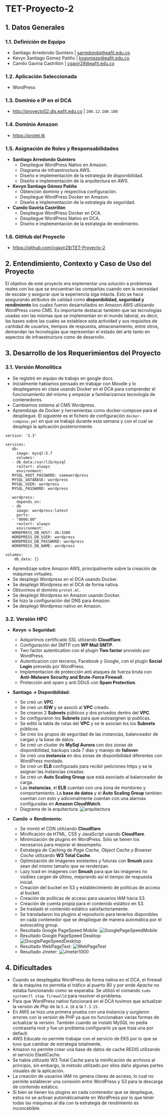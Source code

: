 # TET-Proyecto-2

## 1. Datos Generales

### 1.1. Definición de Equipo
  - Santiago Arredondo Quintero | sarredondq@eafit.edu.co 
  - Kevyn Santiago Gómez Patiño | ksgomezp@eafit.edu.co
  - Camilo Gaviria Castrillón | cgavir29@eafit.edu.co
  
### 1.2. Aplicación Seleccionada
  - WordPress

### 1.3. Dominio e IP en el DCA
  - http://proyecto02.dis.eafit.edu.co | `200.12.180.100`

### 1.4. Dominio Amazon
  - https://protet.tk

### 1.5. Asignación de Roles y Responsabilidades
  * **Santiago Arredondo Quintero**
    * Despliegue WordPress Nativo en Amazon.
    * Diagrama de infraestructura AWS.
    * Diseño e implementación de la estrategia de disponibilidad.
    * Diseño e implementación de la arquitectura en AWS.
  * **Kevyn Santiago Gómez Patiño**
    * Obtención dominio y respectiva configuración.
    * Despliegue WordPress Docker en Amazon.
    * Diseño e implementación de la estrategia de seguridad.
  * **Camilo Gaviria Castrillón**
    * Despliegue WordPress Docker en DCA.
    * Despliegue WordPress Nativo en DCA.
    * Diseño e implementación de la estrategia de rendimiento.

### 1.6. GitHub del Proyecto
  * https://github.com/cgavir29/TET-Proyecto-2
  
## 2. Entendimiento, Contexto y Caso de Uso del Proyecto
El objetivo de este proyecto era implementar una solución a problemas reales con los que se encuentran las compañías cuando ven la necesidad de escalar y asegurar que la experiencia siga intacta. Esto se hace asegurando atributos de calidad como **disponibilidad, seguridad y rendimiento** los cuales fueron desarrollados en Amazon AWS utilizando WordPress como CMS. Es importante destacar también que las tecnologías usadas son las mismas que se implementan en el mundo laboral, es decir, las bases sobre las cuales se establece esta actividad y sus requisitos de cantidad de usuarios, tiempos de respuesta, almacenamiento, entre otros, demandan las tecnologías que representan el estado del arte tanto en aspectos de infraestructura como de desarrollo.

## 3. Desarrollo de los Requerimientos del Proyecto

### 3.1. Versión Monolítica
  * Se registró en equipo de trabajo en google docs.
  * Inicialmente habíamos pensado en trabajar con Moodle y lo desplegamos en clase usando Docker en el DCA para comprender el funcionamiento del mismo y empezar a familiarizarnos tecnología de contenedores.
  * Cambiamos sistema al CMS Wordpress.
  * Aprendizaje de Docker y herramientas como docker-compose para el despliegue. El siguiente es el fichero de configuración `docker-compose.yml` en que se trabajó durante esta semana y con el cual se desplegó la aplicación posteriormente.
  ```
  version: '3.3'

  services:
     db:
       image: mysql:5.7
       volumes:
	 - db_data:/var/lib/mysql
       restart: always
       environment:
	 MYSQL_ROOT_PASSWORD: somewordpress
	 MYSQL_DATABASE: wordpress
	 MYSQL_USER: wordpress
	 MYSQL_PASSWORD: wordpress

     wordpress:
       depends_on:
	 - db
       image: wordpress:latest
       ports:
	 - "8000:80"
       restart: always
       environment:
	 WORDPRESS_DB_HOST: db:3306
	 WORDPRESS_DB_USER: wordpress
	 WORDPRESS_DB_PASSWORD: wordpress
	 WORDPRESS_DB_NAME: wordpress

  volumes:
      db_data: {}	
  ```
  * Aprendizaje sobre Amazon AWS, principalmente sobre la creación de máquinas virtuales.
  * Se desplegó Wordpress en el DCA usando Docker.
  * Se desplegó Wordpress en el DCA de forma nativa.
  * Obtuvimos el dominio `protet.ml`.
  * Se desplegó Wordpress en Amazon usando Docker.
  * Se hizo la configuración del DNS para Amazon.
  * Se desplegó Wordpress nativo en Amazon.
  
### 3.2. Versión HPC
  * **Kevyn -> Seguridad:**
    * Adquirimos certificado SSL utlizando **Cloudflare**.
    * Configuración del SMTP con **WP Mail SMTP**.
    * Two factor autentication con el plugin **Two factor** proveido por WordPress.
    * Autenticacion con terceros, Facebook y Google, con el plugin **Social Login** preveido por WordPress.
    * Implementacion de protección anti ataques de fuerza bruta con **Anti-Malware Security and Brute-Force Firewall**.
    * Protección anti spam y anti DDoS con **Spam Protection**.
  
  * **Santiago -> Disponibilidad:**
    * Se creó un **VPC**.
    * Se creó un **IGW** y se asoció al **VPC** creado.
    * Se crearon 2 **Subnets** públicos y dos privados dentro del **VPC**.
    * Se configuraron los **Subnets** para que autoasignen ip publicas.
    * Se editó la tabla de rutas del **VPC** y se le asocian los los **Subnets** públicos.
    * Se creó los grupos de seguridad de las instancias, balanceador de cargas y la base de datos.
    * Se creó un cluster de **MySql Aurora** con dos zonas de disponibilidad, backups cada 7 días y manejo de **failover**.
    * Se creó una **instancia** en dos zonas de disponibilidad diferentes con WordPress montado.
    * Se creó un **ELB** configurado para recibir peticiones https y se le asignan las instancias creadas.
    * Se creó un **Auto Scaling Group** que está asociado al balanceador de carga.
    * Las **instancias**, el **ELB** cuentan con una zona de monitoreo y comportamiento. La **base de datos** y el **Auto Scaling Group** tambien cuentan con esto y adicionalmente cuentan con una alarmas configuradas en **Amazon CloudWatch**.
    * Diagrama de la arquitectura: ![arquitectura](./images/arquitectura.png)

  * **Camilo -> Rendimiento:**
    * Se montó el CDN utilizando **Cloudflare**.
    * Minificación de HTML, CSS y JavaScript usando **Cloudflare**.
    * Minimización de plugins en WordPress. Sólo se tienen los necesarios para mejorar el desempeño.
    * Estrategia de Caching de _Page Cache, Object Cache y Browser Cache_ utilizando **W3 Total Cache**.
    * Optimización de imágenes existentes y futuras con **Smush** para sean del mismo tamaño que se renderizan.
    * Lazy load en imágenes con **Smush** para que las imágenes no visibles cargen de último, mejorando así el tiempo de respuesta inicial.
    * Creación del bucket en S3 y establecimiento de políticas de acceso al bucket.
    * Creación de políticas de acceso para usuarios IAM hacia S3.
    * Creación de cuenta propia para el contenido estático en S3.
    * Se trasladó el contenido estático satisfactoriamente.
    * Se transladaron los plugins al repositorio para tenerlos disponibles en cada contenedor que se despliegue de manera automática por el autoscaling group.
    * Resultado Google PageSpeed Mobile: ![GooglePageSpeedMobile](./images/GooglePageSpeedMobile.png)
    * Resultado Google PageSpeed Desktop: ![GooglePageSpeedDesktop](./images/GooglePageSpeedDesktop.png)
    * Resultado WebPageTest: ![WebPageTest](./images/WebPageTest.png)
    * Resultado Jmeter: ![Jmeter1000](./images/Jmeter1000.png)

## 4. Dificultades
  * Cuando se desplegaba WordPress de forma nativa en el DCA, el firewall de la máquina no permitía el tráfico al puerto 80 y por ende *Apache* no estaba funcionando como se esperaba. Se utilizó el comando `sudo systemctl stop firewalld` para resolver el problema.
  * Para que WordPress nativo funcionará en el DCA tuvimos que actualizar la versión de *Php* de la `5.4.16` a la `7.3.15`.
  * En AWS se hizo una primera prueba con una instancia y surgieron errores con la versión de PHP ya que no funcionaban varias formas de actualizar la versión. También cuando se instaló MySQL no pedía contraseña root y fue un problema configurarlo ya que traía una por default.
  * AWS Educate no permite trabajar con el servicio de EKS por lo que se tuvo que cambiar de estrategia totalmente.
  * Amazon no permite crear una base de datos de cache REDIS utilizando el servicio ElastiCache.
  * Se había utilizado W3 Total Cache para la minificación de archivos al principio, sin embargo, la método utilizado por ellos daño algunas partes visuales de la aplicación.
  * La creación de usuarios IAM no genera claves de acceso, lo cual no permite establecer una conexión entre WordPress y S3 para la descarga de contenido estático.
  * Si bien se tienen los plugins en cada contenedor que se despliegue, estos no se activan automáticamante en WordPress por lo que tener todas las máquinas al día con la estrategia de rendimiento es inconcebible.
